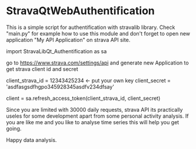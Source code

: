 # StravaQtWebAuthentification

This is a simple script for authentification with stravalib library. Check "main.py" for example how to use this module and don't forget to open new application 
"My API Application" on strava API site. 

import StravaLibQt_Authentification as sa


go to https://www.strava.com/settings/api and generate new Application  to get strava client id and secret

client_strava_id = 12343425234 <- put your own key
client_secret = 'asdfasgsdfhgpo345928345asdfv234dfsay'

client = sa.refresh_access_token(client_strava_id, client_secret)


Since you are limited with 30000 daily requests, strava API its practically useles for some  development apart from some personal activity analysis.
If you are like me and you like to analyse time series this will help you get going. 

Happy data analysis. 
